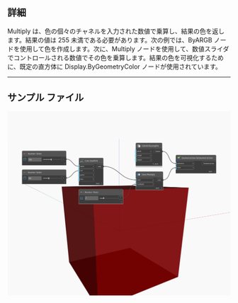 ## 詳細
Multiply は、色の個々のチャネルを入力された数値で乗算し、結果の色を返します。結果の値は 255 未満である必要があります。次の例では、ByARGB ノードを使用して色を作成します。次に、Multiply ノードを使用して、数値スライダでコントロールされる数値でその色を乗算します。結果の色を可視化するために、既定の直方体に Display.ByGeometryColor ノードが使用されています。
___
## サンプル ファイル

![Multiply](./DSCore.Color.Multiply_img.jpg)

